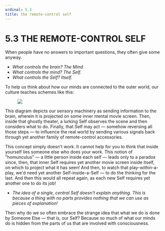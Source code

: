 ```yaml
---
ordinal: 5.3
title: the remote-control self
---
```


# 5.3 THE REMOTE-CONTROL SELF

When people have no answers to important questions, they often give some anyway.

- _What controls the brain? The Mind._
- _What controls the mind? The Self._
- _What controls the Self? Itself._

To help us think about how our minds are connected to the outer world, our culture teaches schemes like this:

<figure><img src="/images/ch5/5-1.png"></img></figure>
This diagram depicts our sensory machinery as sending information to the brain, wherein it is projected on some inner mental movie screen. Then, inside that ghostly theater, a lurking Self observes the scene and then considers what to do. Finally, that Self may act &mdash; somehow reversing all those steps &mdash; to influence the real world by sending various signals back through yet another family of remote-control accessories.

This concept simply doesn't work. It cannot help for you to think that inside yourself lies someone else who does your work. This notion of "homunculus" &mdash; a little person inside each self &mdash; leads only to a paradox since, then, that inner Self requires yet another movie screen inside itself, on which to project what it has seen! And then, to watch that play-within-a-play, we'd need yet another Self-inside-a-Self &mdash; to do the thinking for the last. And then this would all repeat again, as each new Self requires yet another one to do its job!

- _The idea of a single, central Self doesn't explain anything. This is because a thing with no parts provides nothing that we can use as pieces of explanation!_

Then why do we so often embrace the strange idea that what we do is done by Someone Else &mdash; that is, our Self? Because so much of what our minds do is hidden from the parts of us that are involved with consciousness.
